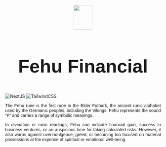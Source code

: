 <link href="https://fonts.cdnfonts.com/css/norse?styles=22607,22608" rel="stylesheet">
                
<div style="display:flex;flex-direction:column;align-items:center">
  <img src="https://upload.wikimedia.org/wikipedia/commons/8/8f/Runic_letter_fehu.svg" width="60" height="80">
  <h1 style="font-family: 'Norse', sans-serif;font-size:60px;">Fehu Financial</h1>
</div>

![NextJS](https://img.shields.io/badge/next.js-000000?style=for-the-badge&logo=nextdotjs&logoColor=white) ![TailwindCSS](https://img.shields.io/badge/Tailwind_CSS-38B2AC?style=for-the-badge&logo=tailwind-css&logoColor=white)

<p style="font-family: 'Norse', sans-serif;text-align: justify;">
The Fehu rune is the first rune in the Elder Futhark, the ancient runic alphabet used by the Germanic peoples, including the Vikings. Fehu represents the sound "F" and carries a range of symbolic meanings.
</p>
<p style="font-family: 'Norse', sans-serif;text-align: justify;">
In divination or runic readings, Fehu can indicate financial gain, success in business ventures, or an auspicious time for taking calculated risks. However, it also warns against overindulgence, greed, or becoming too focused on material possessions at the expense of spiritual or emotional well-being.
</p>

